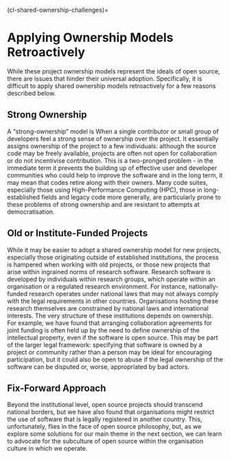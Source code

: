 (cl-shared-ownership-challenges)=
# Applying Ownership Models Retroactively

While these project ownership models represent the ideals of open source, there are issues that hinder their universal adoption.
Specifically, it is difficult to apply shared ownership models retroactively for a few reasons described below.

## Strong Ownership

A “strong-ownership” model is When a single contributor or small group of developers feel a strong sense of ownership over the project.
It essentially assigns ownership of the project to a few individuals: although the source code may be freely available, projects are often not open for collaboration or do not incentivise contribution.
This is a two-pronged problem - in the immediate term it prevents the building up of effective user and developer communities who could help to improve the software and in the long term, it may mean that codes retire along with their owners.
Many code suites, especially those using High-Performance Computing (HPC), those in long-established fields and legacy code more generally, are particularly prone to these problems of strong ownership and are resistant to attempts at democratisation.

## Old or Institute-Funded Projects

While it may be easier to adopt a shared ownership model for new projects, especially those originating outside of established institutions, the process is hampered when working with old projects, or those new projects that arise within ingrained norms of research software.
Research software is developed by individuals within research groups, which operate within an organisation or a regulated research environment.
For instance, nationally-funded research operates under national laws that may not always comply with the legal requirements in other countries.
Organisations hosting these research themselves are constrained by national laws and international interests.
The very structure of these institutions depends on ownership.
For example, we have found that arranging collaboration agreements for joint funding is often held up by the need to define ownership of the intellectual property, even if the software is open source.
This may be part of the larger legal framework: specifying that software is owned by a project or community rather than a person may be ideal for encouraging participation, but it could also be open to abuse if the legal ownership of the software can be disputed or, worse, appropriated by bad actors.

## Fix-Forward Approach

Beyond the institutional level, open source projects should transcend national borders, but we have also found that organisations might restrict the use of software that is legally registered in another country.
This, unfortunately, flies in the face of open source philosophy, but, as we explore some solutions for our main theme in the next section, we can learn to advocate for the subculture of open source within the organisation culture in which we operate.
